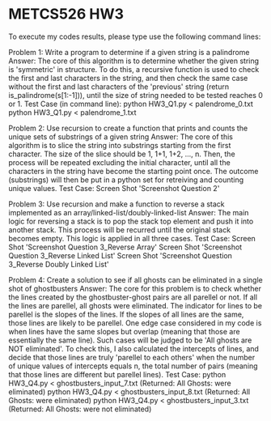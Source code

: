 # METCS526 HW3
To execute my codes results, please type use the following command lines:


Problem 1: Write a program to determine if a given string is a palindrome
Answer: 
    The core of this algorithm is to determine whether the given string is 'symmetric' in structure. To do this, a recursive function is used to check the first and last characters in the string, and then check the same case without the first and last characters of the 'previous' string (return is_palindrome(s[1:-1])), until the size of string needed to be tested reaches 0 or 1. 
Test Case (in command line):
    python HW3_Q1.py < palendrome_0.txt
    python HW3_Q1.py < palendrome_1.txt


Problem 2: Use recursion to create a function that prints and counts the unique sets of substrings of a given string
Answer:
    The core of this algorithm is to slice the string into substrings starting from the first character. The size of the slice should be 1, 1+1, 1+2, ..., n. Then, the process will be repeated excluding the initial character, until all the characters in the string have become the starting point once. The outcome (substrings) will then be put in a python set for retreiving and counting unique values.
Test Case: 
    Screen Shot 'Screenshot Question 2'

Problem 3: Use recursion and make a function to reverse a stack implemented as an array/linked-list/doubly-linked-list
Answer:
    The main logic for reversing a stack is to pop the stack top element and push it into another stack. This process will be recurred until the original stack becomes empty. This logic is applied in all three cases.
Test Case: 
    Screen Shot 'Screenshot Question 3_Reverse Array'
    Screen Shot 'Screenshot Question 3_Reverse Linked List'
    Screen Shot 'Screenshot Question 3_Reverse Doubly Linked List'

Problem 4: Create a solution to see if all ghosts can be eliminated in a single shot of ghostbusters
Answer:
    The core for this problem is to check whether the lines created by the ghostbuster-ghost pairs are all parellel or not. If all the lines are parellel, all ghosts were eliminated. The indicator for lines to be parellel is the slopes of the lines. If the slopes of all lines are the same, those lines are likely to be parellel. One edge case considered in my code is when lines have the same slopes but overlap (meaning that those are essentially the same line). Such cases will be judged to be 'All ghosts are NOT eliminated'. To check this, I also calculated the intercepts of lines, and decide that those lines are truly 'parellel to each others' when the number of unique values of intercepts equals n, the total number of pairs (meaning that those lines are different but parellel lines).
Test Case:
    python HW3_Q4.py < ghostbusters_input_7.txt (Returned: All Ghosts: were eliminated)
    python HW3_Q4.py < ghostbusters_input_8.txt (Returned: All Ghosts: were eliminated)
    python HW3_Q4.py < ghostbusters_input_3.txt (Returned: All Ghosts: were not eliminated)